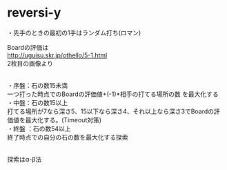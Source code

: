 reversi-y
=========

・先手のときの最初の1手はランダム打ち(ロマン)<br>

Boardの評価は<br>
http://uguisu.skr.jp/othello/5-1.html<br>
2枚目の画像より<br><br>

・序盤：石の数15未満<br>
一つ打った時点でのBoardの評価値+(-1)*相手の打てる場所の数 を最大化する<br>
・中盤：石の数15以上<br>
打てる場所が7なら深さ5、15以下なら深さ4、それ以上なら深さ3でBoardの評価値を最大化する。(Timeout対策)<br>
・終盤 ：石の数54以上<br>
終了時点での自分の石の数を最大化する探索<br><br>

探索はα-β法
